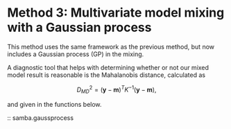 # Method 3: Multivariate model mixing with a Gaussian process

This method uses the same framework as the previous method, but now includes a Gaussian process (GP) in the mixing.

A diagnostic tool that helps with determining whether or not our mixed model result is reasonable is the Mahalanobis distance, calculated as

$$
D^{2}_{MD} = (\mathbf{y} - \mathbf{m})^{T}\textit{K}^{-1}(\mathbf{y} - \mathbf{m}),
$$

and given in the functions below.

:: samba.gaussprocess
